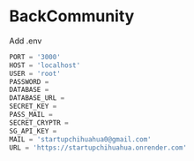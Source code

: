 # BackCommunity

Add .env

```javascript
PORT = '3000'
HOST = 'localhost'
USER = 'root'
PASSWORD =
DATABASE =
DATABASE_URL =
SECRET_KEY =
PASS_MAIL =
SECRET_CRYPTR =
SG_API_KEY =
MAIL = 'startupchihuahua0@gmail.com'
URL = 'https://startupchihuahua.onrender.com'
```
